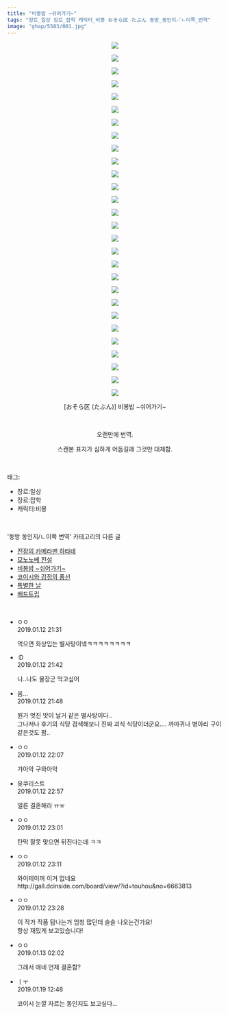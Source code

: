 ```yaml
---
title: "비봉밥 ~쉬어가기~"
tags: "장르_일상 장르_잡학 캐릭터_비봉 おそら区 たぶん 동방_동인지／ㄴ이쪽_번역"
image: "ghap/5583/001.jpg"
---
```

<div class="article">
<p style="text-align: center; clear: none; float: none;"><img src="{{ site.nasurl }}/ghap/5583/001.jpg"/></p>
<p style="text-align: center; clear: none; float: none;"><img src="{{ site.nasurl }}/ghap/5583/002.jpg"/></p>
<p style="text-align: center; clear: none; float: none;"><img src="{{ site.nasurl }}/ghap/5583/003.jpg"/></p>
<p style="text-align: center; clear: none; float: none;"><img src="{{ site.nasurl }}/ghap/5583/004.jpg"/></p>
<p style="text-align: center; clear: none; float: none;"><img src="{{ site.nasurl }}/ghap/5583/005.jpg"/></p>
<p style="text-align: center; clear: none; float: none;"><img src="{{ site.nasurl }}/ghap/5583/006.jpg"/></p>
<p style="text-align: center; clear: none; float: none;"><img src="{{ site.nasurl }}/ghap/5583/007.jpg"/></p>
<p style="text-align: center; clear: none; float: none;"><img src="{{ site.nasurl }}/ghap/5583/008.jpg"/></p>
<p style="text-align: center; clear: none; float: none;"><img src="{{ site.nasurl }}/ghap/5583/009.jpg"/></p>
<p style="text-align: center; clear: none; float: none;"><img src="{{ site.nasurl }}/ghap/5583/010.jpg"/></p>
<p style="text-align: center; clear: none; float: none;"><img src="{{ site.nasurl }}/ghap/5583/011.jpg"/></p>
<p style="text-align: center; clear: none; float: none;"><img src="{{ site.nasurl }}/ghap/5583/012.jpg"/></p>
<p style="text-align: center; clear: none; float: none;"><img src="{{ site.nasurl }}/ghap/5583/013.jpg"/></p>
<p style="text-align: center; clear: none; float: none;"><img src="{{ site.nasurl }}/ghap/5583/014.jpg"/></p>
<p style="text-align: center; clear: none; float: none;"><img src="{{ site.nasurl }}/ghap/5583/015.jpg"/></p>
<p style="text-align: center; clear: none; float: none;"><img src="{{ site.nasurl }}/ghap/5583/016.jpg"/></p>
<p style="text-align: center; clear: none; float: none;"><img src="{{ site.nasurl }}/ghap/5583/017.jpg"/></p>
<p style="text-align: center; clear: none; float: none;"><img src="{{ site.nasurl }}/ghap/5583/018.jpg"/></p>
<p style="text-align: center; clear: none; float: none;"><img src="{{ site.nasurl }}/ghap/5583/019.jpg"/></p>
<p style="text-align: center; clear: none; float: none;"><img src="{{ site.nasurl }}/ghap/5583/020.jpg"/></p>
<p style="text-align: center; clear: none; float: none;"><img src="{{ site.nasurl }}/ghap/5583/021.jpg"/></p>
<p style="text-align: center; clear: none; float: none;"><img src="{{ site.nasurl }}/ghap/5583/022.jpg"/></p>
<p style="text-align: center; clear: none; float: none;"><img src="{{ site.nasurl }}/ghap/5583/023.jpg"/></p>
<p style="text-align: center; clear: none; float: none;"><img src="{{ site.nasurl }}/ghap/5583/024.jpg"/></p>
<p style="text-align: center; clear: none; float: none;"><img src="{{ site.nasurl }}/ghap/5583/025.jpg"/></p>
<p style="text-align: center; clear: none; float: none;"><img src="{{ site.nasurl }}/ghap/5583/026.jpg"/></p>
<p style="text-align: center; clear: none; float: none;"><img src="{{ site.nasurl }}/ghap/5583/027.jpg"/></p>
<p style="text-align: center; clear: none; float: none;"><img src="{{ site.nasurl }}/ghap/5583/028.jpg"/></p>
<p style="text-align: center; clear: none; float: none;">[おそら区 (たぶん)] 비봉밥 ~쉬어가기~</p>
<p style="text-align: center; clear: none; float: none;"><br/></p>
<p style="text-align: center; clear: none; float: none;">오랜만에 번역.</p>
<p style="text-align: center; clear: none; float: none;">스캔본 표지가 심하게 어둡길래 그것만 대체함.</p>
</div><br/>
<div class="tagTrail">
<p>태그: </p>
<ul>
<li>장르:일상</li>
<li>장르:잡학</li>
<li>캐릭터:비봉</li>
</ul>
</div><br/>
<div class="another">
<p>'동방 동인지/ㄴ이쪽 번역' 카테고리의 다른 글</p>
<ul>
<li><a href="/2019-01-22-ghap_5639">전장의 카메라맨 하타테</a></li>
<li><a href="/2019-01-21-ghap_5638">모노노베 전설</a></li>
<li><a href="/2019-01-12-ghap_5583">비봉밥 ~쉬어가기~</a></li>
<li><a href="/2018-12-31-ghap_5457">코이시와 감정의 풍선</a></li>
<li><a href="/2018-12-30-ghap_5456">특별한 날</a></li>
<li><a href="/2018-12-25-ghap_5415">배드트립</a></li>
</ul>
</div><br/>
<div class="comment">
<ul>
<li class="cb_thumb_off" id="comment15408884">
<div class="cb_comment_area">
<div class="cb_info_area">
<div class="cb_section">
<span class="cb_nick_name">ㅇㅇ</span>
</div>
<div class="cb_section">
<span class="cb_date">2019.01.12 21:31 </span>
</div>
</div>
<div class="cb_dsc_comment">
<p class="cb_dsc">
											먹으면 화상입는 별사탕이넼ㅋㅋㅋㅋㅋㅋㅋㅋ
										</p>
</div>
</div></li>
<li class="cb_thumb_off" id="comment15408886">
<div class="cb_comment_area">
<div class="cb_info_area">
<div class="cb_section">
<span class="cb_nick_name">:D</span>
</div>
<div class="cb_section">
<span class="cb_date">2019.01.12 21:42 </span>
</div>
</div>
<div class="cb_dsc_comment">
<p class="cb_dsc">
											나..나도 물장군 먹고싶어
										</p>
</div>
</div></li>
<li class="cb_thumb_off" id="comment15408887">
<div class="cb_comment_area">
<div class="cb_info_area">
<div class="cb_section">
<span class="cb_nick_name">음...</span>
</div>
<div class="cb_section">
<span class="cb_date">2019.01.12 21:48 </span>
</div>
</div>
<div class="cb_dsc_comment">
<p class="cb_dsc">
											뭔가 멋진 맛이 날거 같은 별사탕이다..<br/>
그나저나 후기의 식당 검색해보니 진짜 괴식 식당이더군요.... 까마귀나 병아리 구이 같은것도 팜..
										</p>
</div>
</div></li>
<li class="cb_thumb_off" id="comment15408890">
<div class="cb_comment_area">
<div class="cb_info_area">
<div class="cb_section">
<span class="cb_nick_name">ㅇㅇ</span>
</div>
<div class="cb_section">
<span class="cb_date">2019.01.12 22:07 </span>
</div>
</div>
<div class="cb_dsc_comment">
<p class="cb_dsc">
											갸아악 구와아악
										</p>
</div>
</div></li>
<li class="cb_thumb_off" id="comment15408918">
<div class="cb_comment_area">
<div class="cb_info_area">
<div class="cb_section">
<span class="cb_nick_name">윳쿠리스트</span>
</div>
<div class="cb_section">
<span class="cb_date">2019.01.12 22:57 </span>
</div>
</div>
<div class="cb_dsc_comment">
<p class="cb_dsc">
											얼른 결혼해라 ㅠㅠ
										</p>
</div>
</div></li>
<li class="cb_thumb_off" id="comment15408920">
<div class="cb_comment_area">
<div class="cb_info_area">
<div class="cb_section">
<span class="cb_nick_name">ㅇㅇ</span>
</div>
<div class="cb_section">
<span class="cb_date">2019.01.12 23:01 </span>
</div>
</div>
<div class="cb_dsc_comment">
<p class="cb_dsc">
											탄막 잘못 맞으면 뒤진다는데 ㅋㅋ
										</p>
</div>
</div></li>
<li class="cb_thumb_off" id="comment15408924">
<div class="cb_comment_area">
<div class="cb_info_area">
<div class="cb_section">
<span class="cb_nick_name">ㅇㅇ</span>
</div>
<div class="cb_section">
<span class="cb_date">2019.01.12 23:11 </span>
</div>
</div>
<div class="cb_dsc_comment">
<p class="cb_dsc">
											와이테이꺼 이거 없네요<br/>
http://gall.dcinside.com/board/view/?id=touhou&amp;no=6663813
										</p>
</div>
</div></li>
<li class="cb_thumb_off" id="comment15408928">
<div class="cb_comment_area">
<div class="cb_info_area">
<div class="cb_section">
<span class="cb_nick_name">ㅇㅇ</span>
</div>
<div class="cb_section">
<span class="cb_date">2019.01.12 23:28 </span>
</div>
</div>
<div class="cb_dsc_comment">
<p class="cb_dsc">
											이 작가 작품 탐나는거 엄청 많던데 슬슬 나오는건가요!<br/>
항상 재밌게 보고있습니다!
										</p>
</div>
</div></li>
<li class="cb_thumb_off" id="comment15408997">
<div class="cb_comment_area">
<div class="cb_info_area">
<div class="cb_section">
<span class="cb_nick_name">ㅇㅇ</span>
</div>
<div class="cb_section">
<span class="cb_date">2019.01.13 02:02 </span>
</div>
</div>
<div class="cb_dsc_comment">
<p class="cb_dsc">
											그래서 애네 언제 결혼함?
										</p>
</div>
</div></li>
<li class="cb_thumb_off" id="comment15414525">
<div class="cb_comment_area">
<div class="cb_info_area">
<div class="cb_section">
<span class="cb_nick_name">ㅣㅜ</span>
</div>
<div class="cb_section">
<span class="cb_date">2019.01.19 12:48 </span>
</div>
</div>
<div class="cb_dsc_comment">
<p class="cb_dsc">
											코이시 눈깔 자르는 동인지도 보고싶다...
										</p>
</div>
</div></li>
</ul>
</div><br/>
